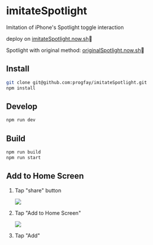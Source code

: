 # imitateSpotlight

Imitation of iPhone's Spotlight toggle interaction

deploy on [imitateSpotlight.now.sh](https://imitatespotlight.now.sh)🎉

Spotlight with original method: [originalSpotlight.now.sh](originalspotlight.now.sh)🎉


## Install

```sh
git clone git@github.com:progfay/imitateSpotlight.git
npm install
```


## Develop

```sh
npm run dev
```


## Build

```sh
npm run build
npm run start
```



## Add to Home Screen

1. Tap "share" button

   ![](https://gyazo.com/041096dcd9a61c6a2d37b12a84152aa8.png)

2. Tap "Add to Home Screen"

   ![](https://gyazo.com/d34611b98c6c7a32b88cbaa82e29044d.png)

3. Tap "Add"
